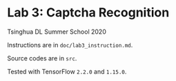 Lab 3: Captcha Recognition
===
Tsinghua DL Summer School 2020 

Instructions are in `doc/lab3_instruction.md`.

Source codes are in `src`.

Tested with TensorFlow `2.2.0` and `1.15.0`.
